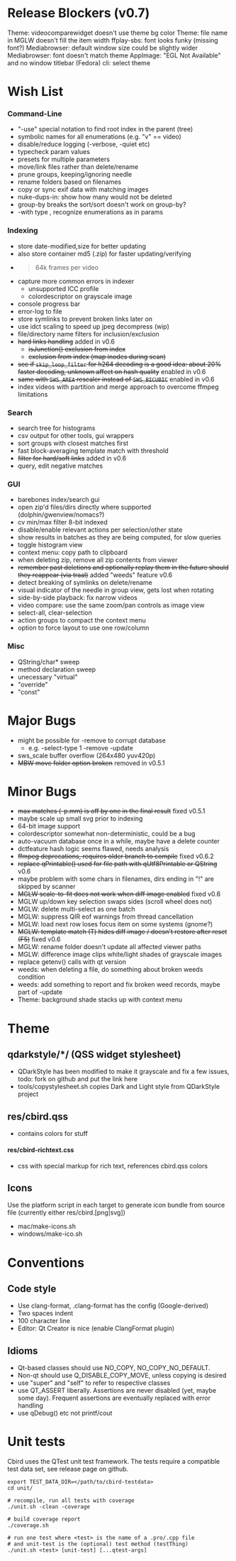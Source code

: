 Release Blockers (v0.7)
=========================
Theme: videocomparewidget doesn't use theme bg color
Theme: file name in MGLW doesn't fill the item width
ffplay-sbs: font looks funky (missing font?)
Mediabrowser: default window size could be slightly wider
Mediabrowser: font doesn't match theme
AppImage: "EGL Not Available" and no window titlebar (Fedora)
cli: select theme

Wish List
=========================

### Command-Line
- "-use" special notation to find root index in the parent (tree)
- symbolic names for all enumerations (e.g. "v" == video)
- disable/reduce logging (-verbose, -quiet etc)
- typecheck param values
- presets for multiple parameters
- move/link files rather than delete/rename
- prune groups, keeping/ignoring needle
- rename folders based on filenames
- copy or sync exif data with matching images
- nuke-dups-in: show how many would not be deleted
- group-by breaks the sort/sort doesn't work on group-by?
- -with type <x> , recognize enumerations as in params

### Indexing
- store date-modified,size for better updating
- also store container md5 (.zip) for faster updating/verifying
- >64k frames per video
- capture more common errors in indexer
  - unsupported ICC profile
  - colordescriptor on grayscale image
- console progress bar
- error-log to file
- store symlinks to prevent broken links later on
- use idct scaling to speed up jpeg decompress (wip)
- file/directory name filters for inclusion/exclusion
- ~~hard links handling~~ added in v0.6
  - ~~isJunction() exclusion from index~~
  - ~~exclusion from index (map inodes during scan)~~
- ~~see if `skip_loop_filter` for h264 decoding is a good idea: about 20% faster decoding, unknown affect on hash quality~~ enabled in v0.6
- ~~same with `SWS_AREA` rescaler instead of `SWS_BICUBIC`~~ enabled in v0.6
- index videos with partition and merge approach to overcome ffmpeg limitations

### Search
- search tree for histograms
- csv output for other tools, gui wrappers
- sort groups with closest matches first
- fast block-averaging template match with threshold
- ~~filter for hard/soft links~~ added in v0.6
- query, edit negative matches

### GUI
- barebones index/search gui
- open zip'd files/dirs directly where supported (dolphin/gwenview/nomacs?)
- cv min/max filter 8-bit indexed
- disable/enable relevant actions per selection/other state
- show results in batches as they are being computed, for slow queries
- toggle histogram view
- context menu: copy path to clipboard
- when deleting zip, remove all zip contents from viewer
- ~~remember past deletions and optionally replay them in the future should they reappear (via traal)~~ added "weeds" feature v0.6
- detect breaking of symlinks on delete/rename
- visual indicator of the needle in group view, gets lost when rotating
- side-by-side playback: fix narrow videos
- video compare: use the same zoom/pan controls as image view
- select-all, clear-selection
- action groups to compact the context menu
- option to force layout to use one row/column

### Misc
- QString/char* sweep
- method declaration sweep
- unecessary "virtual"
- "override"
- "const"

Major Bugs
==========================
- might be possible for -remove to corrupt database
  - e.g. -select-type 1 -remove -update
- sws_scale buffer overflow (264x480 yuv420p)
- ~~MBW move folder option broken~~ removed in v0.5.1

Minor Bugs
=========================
- ~~max matches (-p.mm) is off by one in the final result~~ fixed v0.5.1
- maybe scale up small svg prior to indexing
- 64-bit image support
- colordescriptor somewhat non-deterministic, could be a bug
- auto-vacuum database once in a while, maybe have a delete counter
- dctfeature hash logic seems flawed, needs analysis
- ~~ffmpeg deprecations, requires older branch to compile~~ fixed v0.6.2
- ~~replace qPrintable() used for file path with qUtf8Printable or QString~~ v0.6
- maybe problem with some chars in filenames, dirs ending in "!" are skipped by scanner
- ~~MGLW scale-to-fit does not work when diff image enabled~~ fixed v0.6
- MGLW up/down key selection swaps sides (scroll wheel does not)
- MGLW: delete multi-select as one batch
- MGLW: suppress QIR eof warnings from thread cancellation
- MGLW: load next row loses focus item on some systems (gnome?)
- ~~MGLW: template match (T) hides diff image / doesn't restore after reset (F5)~~ fixed v0.6
- MGLW: rename folder doesn't update all affected viewer paths
- MGLW: difference image clips white/light shades of grayscale images
- replace getenv() calls with qt version
- weeds: when deleting a file, do something about broken weeds condition
- weeds: add something to report and fix broken weed records, maybe part of -update
- Theme: background shade stacks up with context menu


Theme
=========================

## qdarkstyle/*/ (QSS widget stylesheet)
- QDarkStyle has been modified to make it grayscale and fix a few issues, todo: fork on github and put the link here
- tools/copystylesheet.sh copies Dark and Light style from QDarkStyle project

## res/cbird.qss
- contains colors for stuff

#### res/cbird-richtext.css
- css with special markup for rich text, references cbird.qss colors

## Icons
Use the platform script in each target to generate icon bundle from source file (currently either res/cbird.[png|svg])
- mac/make-icons.sh
- windows/make-ico.sh

Conventions
=========================

## Code style
- Use clang-format, .clang-format has the config (Google-derived)
- Two spaces indent
- 100 character line
- Editor: Qt Creator is nice (enable ClangFormat plugin)

## Idioms
- Qt-based classes should use NO_COPY, NO_COPY_NO_DEFAULT.
- Non-qt should use Q_DISABLE_COPY_MOVE, unless copying is desired
- use "super" and "self" to refer to respective classes
- use QT_ASSERT liberally. Assertions are never disabled (yet, maybe some day). Frequent assertions are eventually replaced with error handling
- use qDebug() etc not printf/cout


Unit tests
=========================

Cbird uses the QTest unit test framework. The tests require a compatible test data set, see release page on github.

```
export TEST_DATA_DIR=</path/to/cbird-testdata>
cd unit/

# recompile, run all tests with coverage
./unit.sh -clean -coverage

# build coverage report
./coverage.sh

# run one test where <test> is the name of a .pro/.cpp file
# and unit-test is the (optional) test method (testThing)
./unit.sh <test> [unit-test] [...qtest-args]
```
